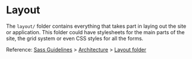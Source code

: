 # Layout

The `layout/` folder contains everything that takes part in laying out the site or application. This folder could have stylesheets for the main parts of the site, the grid system or even CSS styles for all the forms.

Reference: [Sass Guidelines](http://sass-guidelin.es/) > [Architecture](http://sass-guidelin.es/#architecture) > [Layout folder](http://sass-guidelin.es/#layout-folder)
